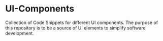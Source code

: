 # UI-Components
Collection of Code Snippets for different UI components.
The purpose of this repository is to be a source of UI elements to simplify software development.
